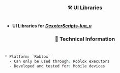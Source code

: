 ### <div align='center'>⚒️ UI Libraries</div>
#

- **UI Libraries for [_DexxterScripts-lua_u_](https://github.com/DexxterGWM/DexxterScripts-lua_u)** <br/>

### <div align='center'>📑 Technical Information</div>
#

```css
* Platform: `Roblox`
  - Can only be used through: Roblox executors
  - Developed and tested for: Mobile devices
```
